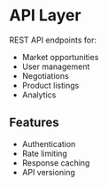 # API Layer

REST API endpoints for:
- Market opportunities
- User management
- Negotiations
- Product listings
- Analytics

## Features
- Authentication
- Rate limiting
- Response caching
- API versioning